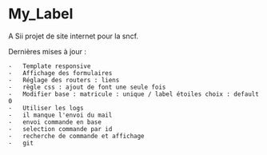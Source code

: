 My_Label
========

A Sii projet de site internet pour la sncf.

Dernières mises à jour :

    -   Template responsive
    -   Affichage des formulaires
    -   Réglage des routers : liens
    -   règle css : ajout de font une seule fois
    -   Modifier base : matricule : unique / label étoiles choix : default 0
    -   Utiliser les logs
    -   il manque l'envoi du mail
    -   envoi commande en base
    -   selection commande par id
    -   recherche de commande et affichage
    -   git